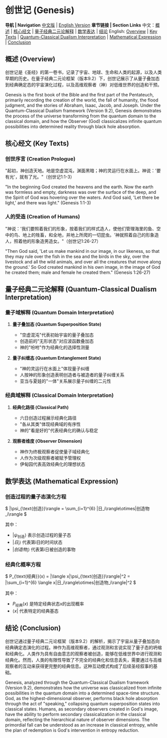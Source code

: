 # 创世记 (Genesis)

**导航 | Navigation**
[中文版](#创世记解析) | [English Version](#genesis-analysis)
**章节链接 | Section Links**
中文：[概述](#概述-overview) | [核心经文](#核心经文-key-texts) | [量子经典二元论解释](#量子经典二元论解释-quantum-classical-dualism-interpretation) | [数学表达](#数学表达-mathematical-expression) | [结论](#结论-conclusion)
English: [Overview](#概述-overview) | [Key Texts](#核心经文-key-texts) | [Quantum-Classical Dualism Interpretation](#量子经典二元论解释-quantum-classical-dualism-interpretation) | [Mathematical Expression](#数学表达-mathematical-expression) | [Conclusion](#结论-conclusion)

## 概述 (Overview)

创世记是《圣经》的第一卷书，记录了宇宙、地球、生命和人类的起源，以及人类早期的历史。在量子经典二元论框架（版本9.2）下，创世记展示了从量子叠加态到经典确定态的宇宙演化过程，以及高维观察者（神）对低维世界的创造和干预。

Genesis is the first book of the Bible and the first part of the Pentateuch, primarily recording the creation of the world, the fall of humanity, the flood judgment, and the stories of Abraham, Isaac, Jacob, and Joseph. Under the Quantum-Classical Dualism framework (Version 9.2), Genesis demonstrates the process of the universe transforming from the quantum domain to the classical domain, and how the Observer (God) classicalizes infinite quantum possibilities into determined reality through black hole absorption.

## 核心经文 (Key Texts)

### 创世序言 (Creation Prologue)
"起初，神创造天地。地是空虚混沌，渊面黑暗；神的灵运行在水面上。神说：'要有光'，就有了光。"（创世记1:1-3）

"In the beginning God created the heavens and the earth. Now the earth was formless and empty, darkness was over the surface of the deep, and the Spirit of God was hovering over the waters. And God said, 'Let there be light,' and there was light." (Genesis 1:1-3)

### 人的受造 (Creation of Humans)
"神说：'我们要照着我们的形象，按着我们的样式造人，使他们管理海里的鱼、空中的鸟、地上的牲畜，和全地，并地上所爬的一切昆虫。'神就照着自己的形象造人，照着他的形象造男造女。"（创世记1:26-27）

"Then God said, 'Let us make mankind in our image, in our likeness, so that they may rule over the fish in the sea and the birds in the sky, over the livestock and all the wild animals, and over all the creatures that move along the ground.' So God created mankind in his own image, in the image of God he created them; male and female he created them." (Genesis 1:26-27)

## 量子经典二元论解释 (Quantum-Classical Dualism Interpretation)

### 量子域解释 (Quantum Domain Interpretation)
1. **量子叠加态 (Quantum Superposition State)**
   - "空虚混沌"代表初始宇宙的量子叠加态
   - 创造前的"无形状态"对应波函数叠加态
   - 神的"吩咐"作为经典化的选择性测量

2. **量子纠缠态 (Quantum Entanglement State)**
   - "神的灵运行在水面上"体现量子纠缠
   - 人按神的形象创造表明创造者与被造者的量子纠缠关系
   - 亚当与夏娃的"一体"关系展示量子纠缠的二元性

### 经典域解释 (Classical Domain Interpretation)
1. **经典化路径 (Classical Path)**
   - 六日创造过程展示经典化路径
   - "各从其类"体现经典域的有序性
   - 神的"看是好的"代表经典化的确认与稳定

2. **观察者维度 (Observer Dimension)**
   - 神作为终极观察者促使量子域经典化
   - 人作为次级观察者被赋予管理权
   - 伊甸园代表高效经典化的理想状态

## 数学表达 (Mathematical Expression)

### 创造过程的量子态演化方程

$`
|\psi_{\text{创造}}\rangle = \sum_{i=1}^{6} |日_i\rangle\otimes|创造物_i\rangle
`$

其中：
- $`|\psi_{\text{创造}}\rangle`$ 表示创造过程的量子态
- $`|日_i\rangle`$ 代表第i日的时间状态
- $`|创造物_i\rangle`$ 代表第i日被创造的事物

### 经典化概率方程

$`
P_{\text{经典}}(x) = |\langle x|\psi_{\text{创造}}\rangle|^2 = |\sum_{i=1}^{6} \langle x|日_i\rangle\otimes|创造物_i\rangle|^2
`$

其中：
- $`P_{\text{经典}}(x)`$ 是特定经典状态x的出现概率
- $`\langle x|`$ 代表特定的经典基态

## 结论 (Conclusion)

创世记通过量子经典二元论框架（版本9.2）的解析，揭示了宇宙从量子叠加态向经典确定态演化的过程。神作为高维观察者，通过观测和言说实现了量子态的坍缩和经典化。人类作为具有自由意志的观察者被创造，能够在低维世界中进行观测和经典化。然而，人类的有限性导致了不完全的经典化和信息丢失，需要通过与高维观察者的互动来获得更完整的经典信息。这种互动模式构成了后续圣经叙事的基础。

Genesis, analyzed through the Quantum-Classical Dualism framework (Version 9.2), demonstrates how the universe was classicalized from infinite possibilities in the quantum domain into a determined space-time structure. God, as the highest-dimensional observer, performs black hole absorption through the act of "speaking," collapsing quantum superposition states into classical states. Humans, as secondary observers created in God's image, have the ability to perform secondary classicalization in the classical domain, reflecting the hierarchical nature of observer dimensions. The primordial fall can be understood as an increase in classical entropy, while the plan of redemption is God's intervention in entropy reduction.